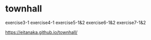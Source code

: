 # townhall
exercise3-1
exercise4-1
exercise5-1&2
exercise6-1&2
exercise7-1&2

https://eitanaka.github.io/townhall/
